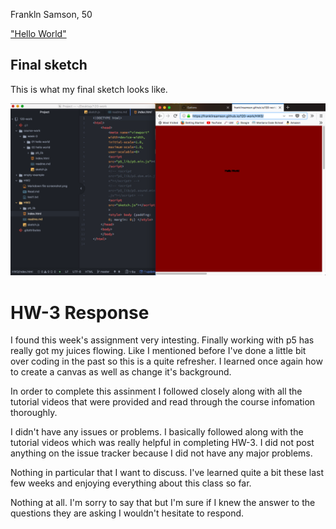 Frankln Samson, 50



["Hello
World"](https://franklinsamson.github.io/120-work/HW3/)

## Final sketch

This is what my final sketch looks like.

![This is my final hw-3 sketch](imgs/HW-3_image.png)

# HW-3 Response

I found this week's assignment very intesting. Finally working with p5 has really got my juices flowing. Like I mentioned before I've done a little bit over coding in the past so this is a quite refresher. I learned once again how to create a canvas as well as change it's background.


In order to complete this assinment I followed closely along with all the tutorial videos that were provided and read through the course infomation thoroughly.


I didn't have any issues or problems. I basically followed along with the tutorial videos which was really helpful in completing HW-3. I did not post anything on the issue tracker because I did not have any major problems.

Nothing in particular that I want to discuss. I've learned quite a bit these last few weeks and enjoying everything about this class so far.

Nothing at all. I'm sorry to say that but I'm sure if I knew the answer to the questions they are asking I wouldn't hesitate to respond.
